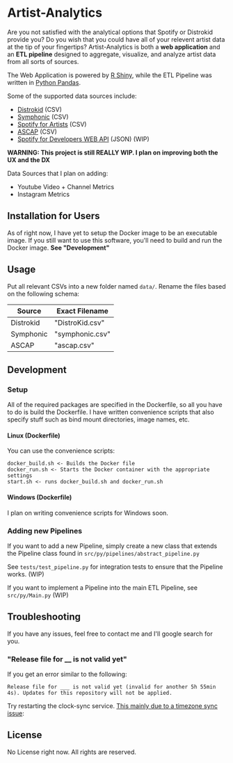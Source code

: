 # Artist-Analytics

Are you not satisfied with the analytical options that Spotify or Distrokid provide you?
Do you wish that you could have all of your relevent artist data at the tip of your fingertips?
Artist-Analytics is both a **web application** and an **ETL pipeline** designed to aggregate, visualize, and analyze artist data from all sorts of sources.

The Web Application is powered by [R Shiny](https://shiny.rstudio.com/), while the ETL Pipeline was written in [Python Pandas](https://pandas.pydata.org/).

Some of the supported data sources include:

- [Distrokid](https://distrokid.com/) (CSV)
- [Symphonic](https://symphonic.com/) (CSV)
- [Spotify for Artists](https://artists.spotify.com/) (CSV)
- [ASCAP](https://www.ascap.com/) (CSV)
- [Spotify for Developers WEB API](https://developer.spotify.com/documentation/web-api/) (JSON) (WIP)

**WARNING: This project is still REALLY WIP. I plan on improving both the UX and the DX**

Data Sources that I plan on adding:

- Youtube Video + Channel Metrics
- Instagram Metrics

## Installation for Users

As of right now, I have yet to setup the Docker image to be an executable image. If you still want to use this software, you'll need to build and run the Docker image. **See "Development"**

## Usage

Put all relevant CSVs into a new folder named `data/`. Rename the files based on the following schema:
    
| Source | Exact Filename |
| -------| -------------- |
| Distrokid | "DistroKid.csv" |
| Symphonic | "symphonic.csv" |
| ASCAP | "ascap.csv" |

## Development

### Setup

All of the required packages are specified in the Dockerfile, so all you have to do is build the Dockerfile. I have written convenience scripts that also specify stuff such as bind mount directories, image names, etc.

#### Linux (Dockerfile)

You can use the convenience scripts:

    docker_build.sh <- Builds the Docker file
    docker_run.sh <- Starts the Docker container with the appropriate settings
    start.sh <- runs docker_build.sh and docker_run.sh

#### Windows (Dockerfile)

I plan on writing convenience scripts for Windows soon.

### Adding new Pipelines

If you want to add a new Pipeline, simply create a new class that extends the Pipeline class found in `src/py/pipelines/abstract_pipeline.py`

See `tests/test_pipeline.py` for integration tests to ensure that the Pipeline works. (WIP)

If you want to implement a Pipeline into the main ETL Pipeline, see `src/py/Main.py` (WIP)

## Troubleshooting

If you have any issues, feel free to contact me and I'll google search for you.

### "Release file for __ is not valid yet"

If you get an error similar to the following:

    Release file for ___ is not valid yet (invalid for another 5h 55min 4s). Updates for this repository will not be applied.

Try restarting the clock-sync service. [This mainly due to a timezone sync issue](https://askubuntu.com/questions/1059217/getting-release-is-not-valid-yet-while-updating-ubuntu-docker-container):

## License

No License right now. All rights are reserved.
